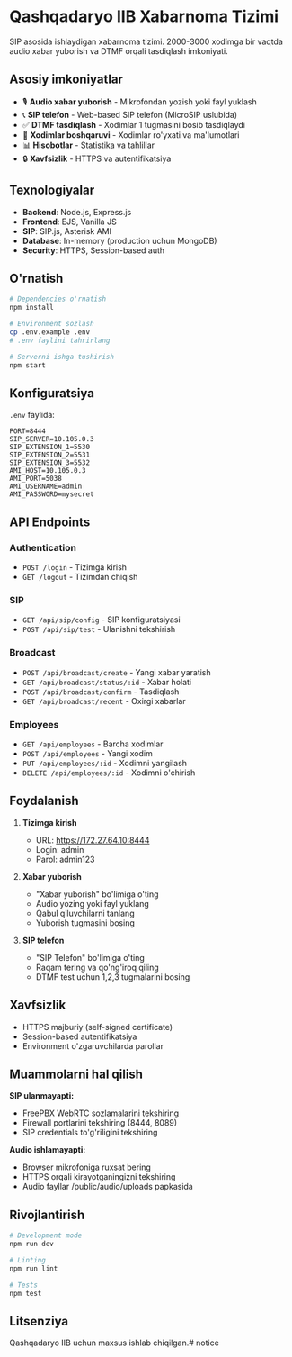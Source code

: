 # Qashqadaryo IIB Xabarnoma Tizimi

SIP asosida ishlaydigan xabarnoma tizimi. 2000-3000 xodimga bir vaqtda audio xabar yuborish va DTMF orqali tasdiqlash imkoniyati.

## Asosiy imkoniyatlar

- 🎙️ **Audio xabar yuborish** - Mikrofondan yozish yoki fayl yuklash
- 📞 **SIP telefon** - Web-based SIP telefon (MicroSIP uslubida)
- ✅ **DTMF tasdiqlash** - Xodimlar 1 tugmasini bosib tasdiqlaydi
- 👥 **Xodimlar boshqaruvi** - Xodimlar ro'yxati va ma'lumotlari
- 📊 **Hisobotlar** - Statistika va tahlillar
- 🔒 **Xavfsizlik** - HTTPS va autentifikatsiya

## Texnologiyalar

- **Backend**: Node.js, Express.js
- **Frontend**: EJS, Vanilla JS
- **SIP**: SIP.js, Asterisk AMI
- **Database**: In-memory (production uchun MongoDB)
- **Security**: HTTPS, Session-based auth

## O'rnatish

```bash
# Dependencies o'rnatish
npm install

# Environment sozlash
cp .env.example .env
# .env faylini tahrirlang

# Serverni ishga tushirish
npm start
```

## Konfiguratsiya

`.env` faylida:
```
PORT=8444
SIP_SERVER=10.105.0.3
SIP_EXTENSION_1=5530
SIP_EXTENSION_2=5531
SIP_EXTENSION_3=5532
AMI_HOST=10.105.0.3
AMI_PORT=5038
AMI_USERNAME=admin
AMI_PASSWORD=mysecret
```

## API Endpoints

### Authentication
- `POST /login` - Tizimga kirish
- `GET /logout` - Tizimdan chiqish

### SIP
- `GET /api/sip/config` - SIP konfiguratsiyasi
- `POST /api/sip/test` - Ulanishni tekshirish

### Broadcast
- `POST /api/broadcast/create` - Yangi xabar yaratish
- `GET /api/broadcast/status/:id` - Xabar holati
- `POST /api/broadcast/confirm` - Tasdiqlash
- `GET /api/broadcast/recent` - Oxirgi xabarlar

### Employees
- `GET /api/employees` - Barcha xodimlar
- `POST /api/employees` - Yangi xodim
- `PUT /api/employees/:id` - Xodimni yangilash
- `DELETE /api/employees/:id` - Xodimni o'chirish

## Foydalanish

1. **Tizimga kirish**
   - URL: https://172.27.64.10:8444
   - Login: admin
   - Parol: admin123

2. **Xabar yuborish**
   - "Xabar yuborish" bo'limiga o'ting
   - Audio yozing yoki fayl yuklang
   - Qabul qiluvchilarni tanlang
   - Yuborish tugmasini bosing

3. **SIP telefon**
   - "SIP Telefon" bo'limiga o'ting
   - Raqam tering va qo'ng'iroq qiling
   - DTMF test uchun 1,2,3 tugmalarini bosing

## Xavfsizlik

- HTTPS majburiy (self-signed certificate)
- Session-based autentifikatsiya
- Environment o'zgaruvchilarda parollar

## Muammolarni hal qilish

**SIP ulanmayapti:**
- FreePBX WebRTC sozlamalarini tekshiring
- Firewall portlarini tekshiring (8444, 8089)
- SIP credentials to'g'riligini tekshiring

**Audio ishlamayapti:**
- Browser mikrofoniga ruxsat bering
- HTTPS orqali kirayotganingizni tekshiring
- Audio fayllar /public/audio/uploads papkasida

## Rivojlantirish

```bash
# Development mode
npm run dev

# Linting
npm run lint

# Tests
npm test
```

## Litsenziya

Qashqadaryo IIB uchun maxsus ishlab chiqilgan.# notice

